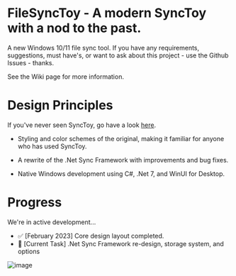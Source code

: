 # FileSyncToy - A modern SyncToy with a nod to the past.

A new Windows 10/11 file sync tool. If you have any requirements, suggestions, must have's, or want to ask about this project - use the Github Issues - thanks.

See the Wiki page for more information.

# Design Principles

If you've never seen SyncToy, go have a look [here](https://en.wikipedia.org/wiki/SyncToy).

* Styling and color schemes of the original, making it familiar for anyone who has used SyncToy.
  
* A rewrite of the .Net Sync Framework with improvements and bug fixes.
  
* Native Windows development using C#, .Net 7, and WinUI for Desktop.

# Progress

We're in active development...
* :white_check_mark: [February 2023] Core design layout completed. 
* :small_orange_diamond: [Current Task] .Net Sync Framework re-design, storage system, and options

![image](https://user-images.githubusercontent.com/32410442/225571465-d13f1706-02ae-443f-81f4-dfcacf44340d.png)

